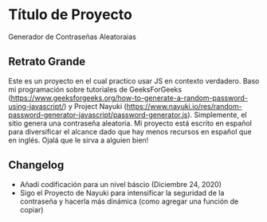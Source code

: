# Título de Proyecto

Generador de Contraseñas Aleatoraias

## Retrato Grande

Este es un proyecto en el cual practico usar JS en contexto verdadero. Baso mi programación sobre tutoriales de GeeksForGeeks (https://www.geeksforgeeks.org/how-to-generate-a-random-password-using-javascript/) y Project Nayuki (https://www.nayuki.io/res/random-password-generator-javascript/password-generator.js). Simplemente, el sitio genera una contraseña aleatoria. Mi proyecto está escrito en español para diversificar el alcance dado que hay menos recursos en español que en inglés. Ojalá que le sirva a alguien bien!

## Changelog

- Añadí codificación para un nivel báscio (Diciembre 24, 2020)
- Sigo el Proyecto de Nayuki para intensificar la seguridad de la contraseña y hacerla más dinámica (como agregar una función de copiar)

